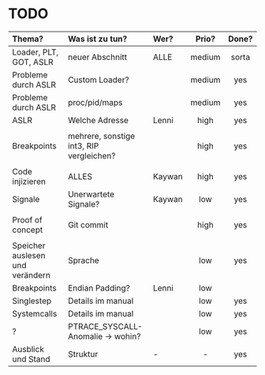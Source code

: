 # TODO

|                          Thema? 	| Was ist zu tun?                                 	| Wer? 	| Prio? 	| Done? 	|
| :-------------------------------  |:------------------------------------------------	|:----- |:-------:|:-------:|
| Loader, PLT, GOT, ASLR          	| neuer Abschnitt                                 	|   ALLE   	|     medium  	|    sorta   	|
| Probleme durch ASLR             	| Custom Loader?                                  	|      	|    medium   	|   yes    	|
|    Probleme durch ASLR            | proc/pid/maps                                   	|      	|     medium  	|    yes  	|
| ASLR                            	| Welche Adresse                                  	|  Lenni    	|     high  	|   yes    	|
|                                   |                                                   |       |          |         |
| Breakpoints                     	| mehrere, sonstige int3, RIP vergleichen?        	|      	|      high 	|   yes    	|
|                                   |                                                   |       |          |         |
| Code injizieren                 	| ALLES                                           	|    Kaywan  	|     high  	|    yes   	|
| Signale                         	|  Unerwartete Signale? 	                          |   Kaywan   	|    low   	|     yes  	|
|                                   |                                                   |       |          |         |
| Proof of concept                	| Git commit                                      	|      	|    high   	|   yes    	|
|                                   |                                                   |       |          |         |
| Speicher auslesen und verändern 	| Sprache                                         	|      	|     low  	|    yes   	|
| Breakpoints                     	| Endian Padding?                                 	|    Lenni  	|     low  	|       	|
| Singlestep                      	| Details im manual                               	|      	|      low 	|    yes   	|
| Systemcalls                     	| Details im manual                               	|      	|     low  	|    yes   	|
| ?                               	| PTRACE_SYSCALL-Anomalie -> wohin?               	|      	|      low 	|    yes   	|
| Ausblick und Stand              	| Struktur                                        	|   -   	|    -   	|     yes	|
